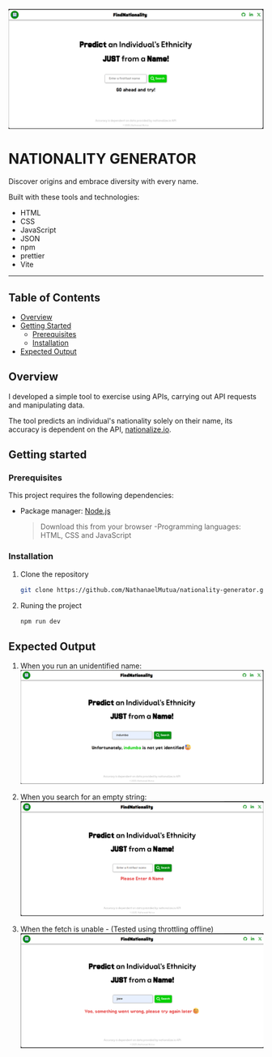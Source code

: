 ![Home Screen](./public/find-nationality-home-screen.png)

# NATIONALITY GENERATOR

Discover origins and embrace diversity with every name.

Built with these tools and technologies:

- HTML
- CSS
- JavaScript
- JSON
- npm
- prettier
- Vite

---

## Table of Contents

- [Overview](#overview)
- [Getting Started](#getting-started)
   - [Prerequisites](#prerequisites)
   - [Installation](#installation)
- [Expected Output](#expected-output)

## Overview

I developed a simple tool to exercise using APIs, carrying out API requests and manipulating data.

The tool predicts an individual's nationality solely on their name, its accuracy is dependent on the API, [nationalize.io](https://nationalize.io/documentation).

## Getting started

### Prerequisites

This project requires the following dependencies:

- Package manager: [Node.js](https://nodejs.org/en/download)
  > Download this from your browser
  > -Programming languages: HTML, CSS and JavaScript

### Installation

1. Clone the repository

   ```bash
   git clone https://github.com/NathanaelMutua/nationality-generator.git
   ```

2. Runing the project
   ```bash
   npm run dev
   ```

## Expected Output

1. When you run an unidentified name:
   ![Unidentified name output](./public/find-nationality-unidentified-name.png)

2. When you search for an empty string:
   ![Searched Empty String](./public/find-nationality-empty-search.png)

3. When the fetch is unable - (Tested using throttling offline)
   ![Unable to fetch](./public/find-nationality-error.png)